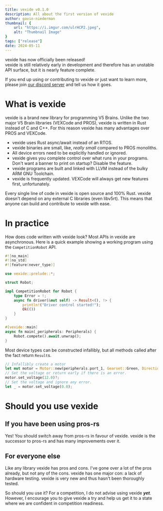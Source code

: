 ```yaml
---
title: vexide v0.1.0
description: All about the first version of vexide
author: gavin-niederman
thumbnail: {
    url: "https://i.imgur.com/ulrHCP2.jpeg",
    alt: "Thumbnail Image"
}
tags: ["release"]
date: 2024-05-11
---
```


vexide has now officially been released! <br />
vexide is still relatively early in development and therefore has an unstable API surface,
but it is nearly feature complete.

If you end up using or contributing to vexide or just want to learn more,
please join [our discord server](https://discord.gg/y9mcGuQRYz) and tell us how it goes.

# What is vexide

vexide is a brand new library for programming V5 Brains.
Unlike the two major V5 Brain libraries (VEXCode and PROS), vexide is written in Rust instead of C and C++.
For this reason vexide has many advantages over PROS and VEXCode.
- vexide uses Rust async/await instead of an RTOS.
- vexide binaries are small, like, *really small* compared to PROS monoliths.
- All device errors need to be explicitly handled or ignored.
- vexide gives you complete control over what runs in your programs. Don't want a banner to print on startup? Disable the feature.
- vexide programs are built and linked with LLVM instead of the bulky ARM GNU Toolchain. 
- vexide is frequently updated. VEXCode will always get new features first, unfortunately.

Every single line of code in vexide is open source and 100% Rust. 
vexide doesn't depend on any external C libraries (even libv5rt).
This means that anyone can build and contribute to vexide with ease.


# In practice

How does code written with vexide look?
Most APIs in vexide are asynchronous.
Here is a quick example showing a working program using the ``CompetitionRobot`` API.

```rust
#![no_main]
#![no_std]
#![feature(never_type)]

use vexide::prelude::*;

struct Robot;

impl CompetitionRobot for Robot {
    type Error = !;
    async fn driver(&mut self) -> Result<(), !> {
        println!("Driver control started!");
        Ok(())
    }
}

#[vexide::main]
async fn main(_peripherals: Peripherals) {
    Robot.compete().await.unwrap();
}
```

Most device types can be constructed infallibly, but all methods called after the fact return ``Result``s.

```rust
// Infallibly create a motor
let mut motor = Motor::new(peripherals.port_1, Gearset::Green, Direction::Forward);
// Set the voltage or return early if there is an error.
motor.set_voltage(12.0)?;
// Set the voltage and ignore any error.
let _ = motor.set_voltage(0.0);
```

# Should you use vexide

## If you have been using pros-rs

Yes!
You should switch away from pros-rs in favour of vexide.
vexide is the successor to pros-rs and has many improvements over it.

## For everyone else 

Like any library vexide has pros and cons.
I've gone over a lot of the pros already, but not any of the cons.
vexide has one major con: a lack of hardware testing.
vexide is very new and thus hasn't been thoroughly tested.

So should you use it?
For a competition, I do not advise using vexide ***yet***.
However, I encourage you to give vexide a try and help us get it to a state where we are confident in competition readiness.
